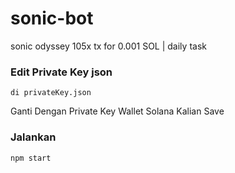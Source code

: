 # sonic-bot

sonic odyssey 105x tx for 0.001 SOL | daily task

### Edit Private Key json

```
di privateKey.json
```

Ganti Dengan Private Key Wallet Solana Kalian Save

### Jalankan

```
npm start
```
